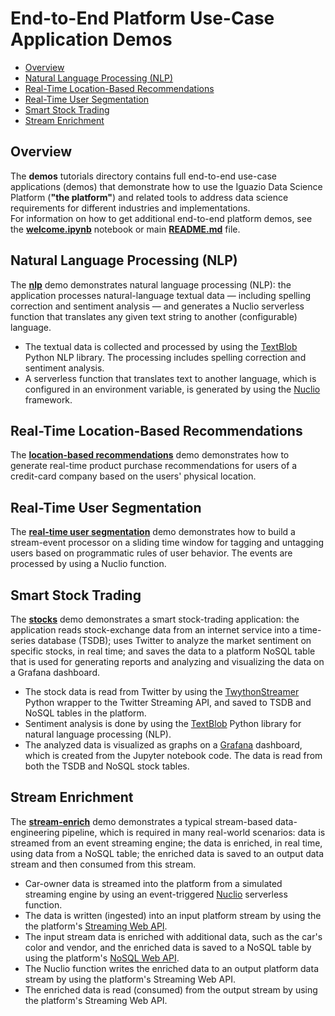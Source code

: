 # End-to-End Platform Use-Case Application Demos

- [Overview](#overview)
- [Natural Language Processing (NLP)](#nlp-demo)
- [Real-Time Location-Based Recommendations](#location-based-recommendations-demo)
- [Real-Time User Segmentation](#user-segmentation-demo)
- [Smart Stock Trading](#stocks-demo)
- [Stream Enrichment](#stream-enrich-demo)

<a id="overview"></a>
## Overview

The **demos** tutorials directory contains full end-to-end use-case applications (demos) that demonstrate how to use the Iguazio Data Science Platform (**"the platform"**) and related tools to address data science requirements for different industries and implementations.<br>
For information on how to get additional end-to-end platform demos, see the [**welcome.ipynb**](../welcome.ipynb#additional-demos) notebook or main [**README.md**](../README.md#additional-demos) file.

<a id="nlp-demo"></a>
## Natural Language Processing (NLP)

The [**nlp**](nlp/nlp-example.ipynb) demo demonstrates natural language processing (NLP): the application processes natural-language textual data &mdash; including spelling correction and sentiment analysis &mdash; and generates a Nuclio serverless function that translates any given text string to another (configurable) language.

- The textual data is collected and processed by using the [TextBlob](https://textblob.readthedocs.io/) Python NLP library. The processing includes spelling correction and sentiment analysis.
- A serverless function that translates text to another language, which is configured in an environment variable, is generated by using the [Nuclio](https://nuclio.io/) framework.

<a id="location-based-recommendations-demo"></a>
## Real-Time Location-Based Recommendations

The [**location-based recommendations**](location-based-recommendations/01-generate-stores-and-customers.ipynb) demo demonstrates how to generate real-time product purchase recommendations for users of a credit-card company based on the users' physical location.

<a id="user-segmentation-demo"></a>
## Real-Time User Segmentation

The [**real-time user segmentation**](slots-stream/real-time-user-segmentation.ipynb) demo demonstrates how to build a stream-event processor on a sliding time window for tagging and untagging users based on programmatic rules of user behavior.
The events are processed by using a Nuclio function.

<a id="stocks-demo"></a>
## Smart Stock Trading

The [**stocks**](stocks/01-gen-demo-data.ipynb) demo demonstrates a smart stock-trading application: 
the application reads stock-exchange data from an internet service into a time-series database (TSDB); uses Twitter to analyze the market sentiment on specific stocks, in real time; and saves the data to a platform NoSQL table that is used for generating reports and analyzing and visualizing the data on a Grafana dashboard.

- The stock data is read from Twitter by using the [TwythonStreamer](https://twython.readthedocs.io/en/latest/usage/streaming_api.html) Python wrapper to the Twitter Streaming API, and saved to TSDB and NoSQL tables in the platform.
- Sentiment analysis is done by using the [TextBlob](https://textblob.readthedocs.io/) Python library for natural language processing (NLP).
- The analyzed data is visualized as graphs on a [Grafana](https://grafana.com/grafana) dashboard, which is created from the Jupyter notebook code.
  The data is read from both the TSDB and NoSQL stock tables.

<a id="stream-enrich-demo"></a>
## Stream Enrichment

The [**stream-enrich**](stream-enrich/stream-enrich.ipynb) demo demonstrates a typical stream-based data-engineering pipeline, which is required in many real-world scenarios: data is streamed from an event streaming engine; the data is enriched, in real time, using data from a NoSQL table; the enriched data is saved to an output data stream and then consumed from this stream.

- Car-owner data is streamed into the platform from a simulated streaming engine by using an event-triggered [Nuclio](https://nuclio.io/) serverless function.
- The data is written (ingested) into an input platform stream by using the the platform's [Streaming Web API](https://www.iguazio.com/docs/reference/latest-release/api-reference/web-apis/streaming-web-api/).
- The input stream data is enriched with additional data, such as the car's color and vendor, and the enriched data is saved to a NoSQL table by using the platform's [NoSQL Web API](https://www.iguazio.com/docs/reference/latest-release/api-reference/web-apis/nosql-web-api/).
- The Nuclio function writes the enriched data to an output platform data stream by using the platform's Streaming Web API.
- The enriched data is read (consumed) from the output stream by using the platform's Streaming Web API.
